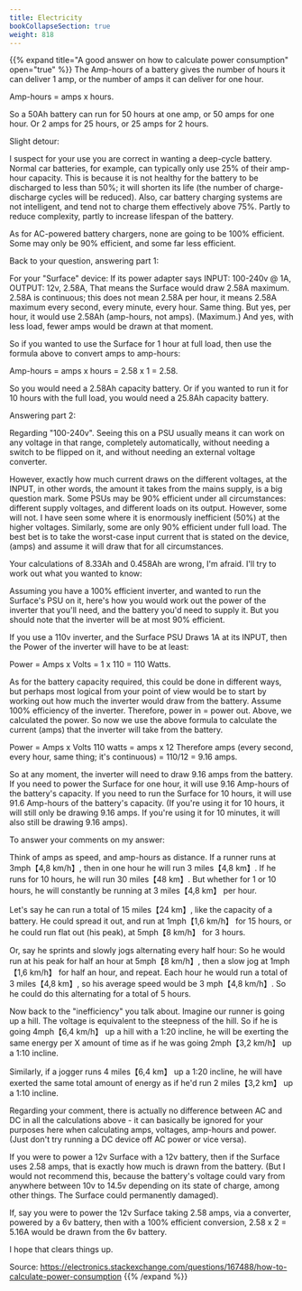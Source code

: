 ```yaml
---
title: Electricity
bookCollapseSection: true
weight: 818
---
```


{{% expand title="A good answer on how to calculate power consumption" open="true" %}}
The Amp-hours of a battery gives the number of hours it can deliver 1 amp, or 
the number of amps it can deliver for one hour.

Amp-hours = amps x hours.

So a 50Ah battery can run for 50 hours at one amp, or 50 amps for one hour. Or 
2 amps for 25 hours, or 25 amps for 2 hours.

Slight detour:

I suspect for your use you are correct in wanting a deep-cycle battery. Normal 
car batteries, for example, can typically only use 25% of their amp-hour 
capacity. This is because it is not healthy for the battery to be discharged to 
less than 50%; it will shorten its life (the number of charge-discharge cycles 
will be reduced). Also, car battery charging systems are not intelligent, and 
tend not to charge them effectively above 75%. Partly to reduce complexity, 
partly to increase lifespan of the battery.

As for AC-powered battery chargers, none are going to be 100% efficient. Some 
may only be 90% efficient, and some far less efficient.

Back to your question, answering part 1:

For your "Surface" device: If its power adapter says INPUT: 100-240v @ 1A, 
OUTPUT: 12v, 2.58A, That means the Surface would draw 2.58A maximum. 2.58A is 
continuous; this does not mean 2.58A per hour, it means 2.58A maximum every 
second, every minute, every hour. Same thing. But yes, per hour, it would use 
2.58Ah (amp-hours, not amps). (Maximum.) And yes, with less load, fewer amps 
would be drawn at that moment.

So if you wanted to use the Surface for 1 hour at full load, then use the 
formula above to convert amps to amp-hours:

Amp-hours = amps x hours = 2.58 x 1 = 2.58.

So you would need a 2.58Ah capacity battery. Or if you wanted to run it for 10 
hours with the full load, you would need a 25.8Ah capacity battery.

Answering part 2:

Regarding "100-240v". Seeing this on a PSU usually means it can work on any 
voltage in that range, completely automatically, without needing a switch to be 
flipped on it, and without needing an external voltage converter.

However, exactly how much current draws on the different voltages, at the 
INPUT, in other words, the amount it takes from the mains supply, is a big 
question mark. Some PSUs may be 90% efficient under all circumstances: 
different supply voltages, and different loads on its output. However, some 
will not. I have seen some where it is enormously inefficient (50%) at the 
higher voltages. Similarly, some are only 90% efficient under full load. The 
best bet is to take the worst-case input current that is stated on the device, 
(amps) and assume it will draw that for all circumstances.

Your calculations of 8.33Ah and 0.458Ah are wrong, I'm afraid. I'll try to work 
out what you wanted to know:

Assuming you have a 100% efficient inverter, and wanted to run the Surface's 
PSU on it, here's how you would work out the power of the inverter that you'll 
need, and the battery you'd need to supply it. But you should note that the 
inverter will be at most 90% efficient.

If you use a 110v inverter, and the Surface PSU Draws 1A at its INPUT, then the 
Power of the inverter will have to be at least:

Power = Amps x Volts = 1 x 110 = 110 Watts.

As for the battery capacity required, this could be done in different ways, but 
perhaps most logical from your point of view would be to start by working out 
how much the inverter would draw from the battery. Assume 100% efficiency of 
the inverter. Therefore, power in = power out. Above, we calculated the power. 
So now we use the above formula to calculate the current (amps) that the 
inverter will take from the battery.

Power = Amps x Volts 110 watts = amps x 12 Therefore amps (every second, every 
hour, same thing; it's continuous) = 110/12 = 9.16 amps.

So at any moment, the inverter will need to draw 9.16 amps from the battery. If 
you need to power the Surface for one hour, it will use 9.16 Amp-hours of the 
battery's capacity. If you need to run the Surface for 10 hours, it will use 
91.6 Amp-hours of the battery's capacity. (If you're using it for 10 hours, it 
will still only be drawing 9.16 amps. If you're using it for 10 minutes, it 
will also still be drawing 9.16 amps).

To answer your comments on my answer:

Think of amps as speed, and amp-hours as distance. If a runner runs at 
3mph​【4,8 km/h】, then in one hour he will run 3 miles​【4,8 km】. 
If he runs for 10 hours, he will run 30 miles​【48 km】. But whether for 1 
or 10 hours, he will constantly be running at 3 miles​【4,8 km】 per hour.

Let's say he can run a total of 15 miles​【24 km】, like the capacity of a 
battery. He could spread it out, and run at 1mph​【1,6 km/h】 for 15 
hours, or he could run flat out (his peak), at 5mph​【8 km/h】 for 3 
hours.

Or, say he sprints and slowly jogs alternating every half hour: So he would run 
at his peak for half an hour at 5mph​【8 km/h】, then a slow jog at 
1mph​【1,6 km/h】 for half an hour, and repeat. Each hour he would run a 
total of 3 miles​【4,8 km】, so his average speed would be 3 
mph​【4,8 km/h】. So he could do this alternating for a total of 5 hours.

Now back to the "inefficiency" you talk about. Imagine our runner is going up a 
hill. The voltage is equivalent to the steepness of the hill. So if he is going 
4mph​【6,4 km/h】 up a hill with a 1:20 incline, he will be exerting the 
same energy per X amount of time as if he was going 2mph​【3,2 km/h】 up a 
1:10 incline.

Similarly, if a jogger runs 4 miles​【6,4 km】 up a 1:20 incline, he will 
have exerted the same total amount of energy as if he'd run 2 miles​【3,2 
km】 up a 1:10 incline.

Regarding your comment, there is actually no difference between AC and DC in 
all the calculations above - it can basically be ignored for your purposes here 
when calculating amps, voltages, amp-hours and power. (Just don't try running a 
DC device off AC power or vice versa).

If you were to power a 12v Surface with a 12v battery, then if the Surface uses 
2.58 amps, that is exactly how much is drawn from the battery. (But I would not 
recommend this, because the battery's voltage could vary from anywhere between 
10v to 14.5v depending on its state of charge, among other things. The Surface 
could permanently damaged).

If, say you were to power the 12v Surface taking 2.58 amps, via a converter, 
powered by a 6v battery, then with a 100% efficient conversion, 2.58 x 2 = 
5.16A would be drawn from the 6v battery.

I hope that clears things up.

Source: https://electronics.stackexchange.com/questions/167488/how-to-calculate-power-consumption
{{% /expand %}}
